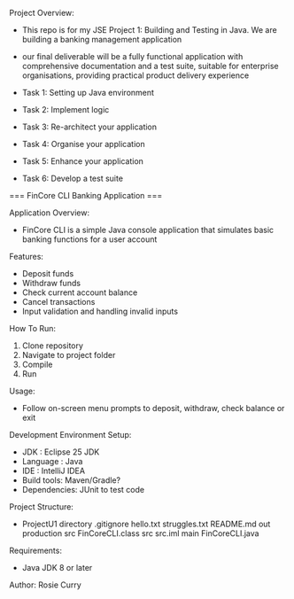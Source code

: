 Project Overview:
* This repo is for my JSE Project 1: Building and Testing in Java. We are building a banking management application
* our final deliverable will be a fully functional application with comprehensive documentation and a test suite, suitable for enterprise organisations, providing practical product delivery experience

* Task 1: Setting up Java environment
* Task 2: Implement logic
* Task 3: Re-architect your application
* Task 4: Organise your application
* Task 5: Enhance your application
* Task 6: Develop a test suite

=== FinCore CLI Banking Application ===

Application Overview:
* FinCore CLI is a simple Java console application that simulates basic banking functions for a user account

Features:
* Deposit funds
* Withdraw funds
* Check current account balance
* Cancel transactions
* Input validation and handling invalid inputs

How To Run:
1) Clone repository
2) Navigate to project folder
3) Compile
4) Run

Usage:
* Follow on-screen menu prompts to deposit, withdraw, check balance or exit

Development Environment Setup:
* JDK : Eclipse 25 JDK
* Language : Java
* IDE : IntelliJ IDEA
* Build tools: Maven/Gradle?
* Dependencies: JUnit to test code

Project Structure:
* ProjectU1 directory
    .gitignore
    hello.txt
    struggles.txt
    README.md
    out
      production
          src
              FinCoreCLI.class
   src
      src.iml
      main
          FinCoreCLI.java
  

Requirements:
* Java JDK 8 or later

Author:
Rosie Curry 
